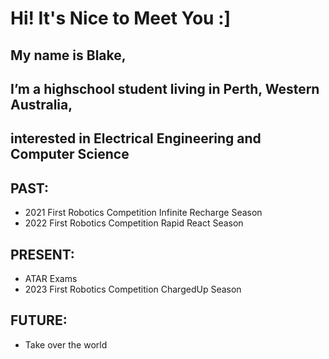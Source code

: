# Hi! It's Nice to Meet You :]
## My name is Blake, 
## I’m a highschool student living in Perth, Western Australia, 
## interested in Electrical Engineering and Computer Science

## PAST:
- 2021 First Robotics Competition Infinite Recharge Season
- 2022 First Robotics Competition Rapid React Season

## PRESENT:
- ATAR Exams
- 2023 First Robotics Competition ChargedUp Season

## FUTURE:
- Take over the world
